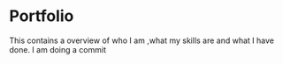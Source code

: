 # Portfolio
This contains a overview of who I am ,what my skills are and what I have done.
I am doing a commit

